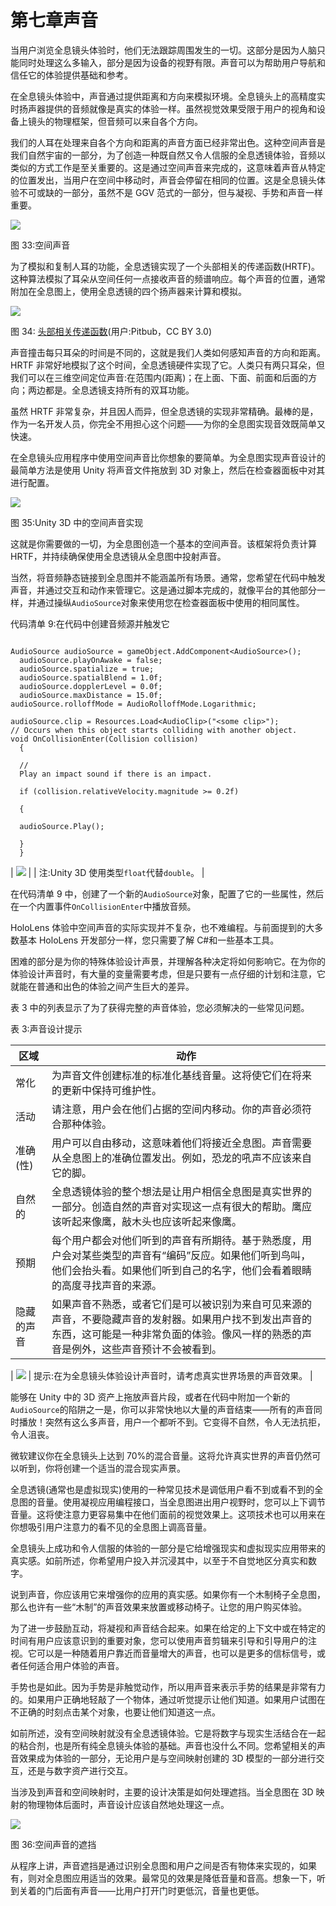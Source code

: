 # 第七章声音

当用户浏览全息镜头体验时，他们无法跟踪周围发生的一切。这部分是因为人脑只能同时处理这么多输入，部分是因为设备的视野有限。声音可以为帮助用户导航和信任它的体验提供基础和参考。

在全息镜头体验中，声音通过提供距离和方向来模拟环境。全息镜头上的高精度实时扬声器提供的音频就像是真实的体验一样。虽然视觉效果受限于用户的视角和设备上镜头的物理框架，但音频可以来自各个方向。

我们的人耳在处理来自各个方向和距离的声音方面已经非常出色。这种空间声音是我们自然宇宙的一部分，为了创造一种既自然又令人信服的全息透镜体验，音频以类似的方式工作是至关重要的。这是通过空间声音来完成的，这意味着声音从特定的位置发出，当用户在空间中移动时，声音会停留在相同的位置。这是全息镜头体验不可或缺的一部分，虽然不是 GGV 范式的一部分，但与凝视、手势和声音一样重要。

![](../Images/image041.png)

图 33:空间声音

为了模拟和复制人耳的功能，全息透镜实现了一个头部相关的传递函数(HRTF)。这种算法模拟了耳朵从空间任何一点接收声音的频谱响应。每个声音的位置，通常附加在全息图上，使用全息透镜的四个扬声器来计算和模拟。

![](../Images/image042.jpg)

图 34: [头部相关传递函数](https://commons.wikimedia.org/w/index.php?curid=36746864)(用户:Pitbub，CC BY 3.0)

声音撞击每只耳朵的时间是不同的，这就是我们人类如何感知声音的方向和距离。HRTF 非常好地模拟了这个时间，全息透镜硬件实现了它。人类只有两只耳朵，但我们可以在三维空间定位声音:在范围内(距离)；在上面、下面、前面和后面的方向；两边都是。全息透镜支持所有的双耳功能。

虽然 HRTF 非常复杂，并且因人而异，但全息透镜的实现非常精确。最棒的是，作为一名开发人员，你完全不用担心这个问题——为你的全息图实现音效既简单又快速。

在全息镜头应用程序中使用空间声音比你想象的要简单。为全息图实现声音设计的最简单方法是使用 Unity 将声音文件拖放到 3D 对象上，然后在检查器面板中对其进行配置。

![](../Images/image043.jpg)

图 35:Unity 3D 中的空间声音实现

这就是你需要做的一切，为全息图创造一个基本的空间声音。该框架将负责计算 HRTF，并持续确保使用全息透镜从全息图中投射声音。

当然，将音频静态链接到全息图并不能涵盖所有场景。通常，您希望在代码中触发声音，并通过交互和动作来管理它。这是通过脚本完成的，就像平台的其他部分一样，并通过操纵`AudioSource`对象来使用您在检查器面板中使用的相同属性。

代码清单 9:在代码中创建音频源并触发它

```

AudioSource audioSource = gameObject.AddComponent<AudioSource>();
  audioSource.playOnAwake = false;
  audioSource.spatialize = true;
  audioSource.spatialBlend = 1.0f;
  audioSource.dopplerLevel = 0.0f;
  audioSource.maxDistance = 15.0f;
audioSource.rolloffMode = AudioRolloffMode.Logarithmic;

audioSource.clip = Resources.Load<AudioClip>("<some clip>");
// Occurs when this object starts colliding with another object.
void OnCollisionEnter(Collision collision)
  {

  //
  Play an impact sound if there is an impact.

  if (collision.relativeVelocity.magnitude >= 0.2f)

  {

  audioSource.Play();

  }
  }

```

| ![](../Images/note.png) |
| 注:Unity 3D 使用类型`float`代替`double`。 |

在代码清单 9 中，创建了一个新的`AudioSource`对象，配置了它的一些属性，然后在一个内置事件`OnCollisionEnter`中播放音频。

HoloLens 体验中空间声音的实际实现并不复杂，也不难编程。与前面提到的大多数基本 HoloLens 开发部分一样，您只需要了解 C#和一些基本工具。

困难的部分是为你的特殊体验设计声景，并理解各种决定将如何影响它。在为你的体验设计声音时，有大量的变量需要考虑，但是只要有一点仔细的计划和注意，它就能在普通和出色的体验之间产生巨大的差异。

表 3 中的列表显示了为了获得完整的声音体验，您必须解决的一些常见问题。

表 3:声音设计提示

| **区域** | **动作** |
| --- | --- |
| 常化 | 为声音文件创建标准的标准化基线音量。这将使它们在将来的更新中保持可维护性。 |
| 活动 | 请注意，用户会在他们占据的空间内移动。你的声音必须符合那种体验。 |
| 准确(性) | 用户可以自由移动，这意味着他们将接近全息图。声音需要从全息图上的准确位置发出。例如，恐龙的吼声不应该来自它的脚。 |
| 自然的 | 全息透镜体验的整个想法是让用户相信全息图是真实世界的一部分。创造自然的声音对实现这一点有很大的帮助。鹰应该听起来像鹰，敲木头也应该听起来像鹰。 |
| 预期 | 每个用户都会对他们听到的声音有所期待。基于熟悉度，用户会对某些类型的声音有“编码”反应。如果他们听到鸟叫，他们会抬头看。如果他们听到自己的名字，他们会看着眼睛的高度寻找声音的来源。 |
| 隐藏的声音 | 如果声音不熟悉，或者它们是可以被识别为来自可见来源的声音，不要隐藏声音的发射器。如果用户找不到发出声音的东西，这可能是一种非常负面的体验。像风一样的熟悉的声音是例外，这些声音预计不会被看到。 |

| ![](../Images/tip.png) | 提示:在为全息镜头体验设计声音时，请考虑真实世界场景的声音效果。 |

能够在 Unity 中的 3D 资产上拖放声音片段，或者在代码中附加一个新的`AudioSource`的陷阱之一是，你可以非常快地以大量的声音结束——所有的声音同时播放！突然有这么多声音，用户一个都听不到。它变得不自然，令人无法抗拒，令人沮丧。

微软建议你在全息镜头上达到 70%的混合音量。这将允许真实世界的声音仍然可以听到，你将创建一个适当的混合现实声景。

全息透镜(通常也是虚拟现实)使用的一种常见技术是调低用户看不到或看不到的全息图的音量。使用凝视应用编程接口，当全息图进出用户视野时，您可以上下调节音量。这将使注意力更容易集中在他们面前的视觉效果上。这项技术也可以用来在你想吸引用户注意力的看不见的全息图上调高音量。

全息镜头上成功和令人信服的体验的一部分是它给增强现实和虚拟现实应用带来的真实感。如前所述，你希望用户投入并沉浸其中，以至于不自觉地区分真实和数字。

说到声音，你应该用它来增强你的应用的真实感。如果你有一个木制椅子全息图，那么也许有一些“木制”的声音效果来放置或移动椅子。让您的用户购买体验。

为了进一步鼓励互动，将凝视和声音结合起来。如果在给定的上下文中或在特定的时间有用户应该意识到的重要对象，您可以使用声音剪辑来引导和引导用户的注视。它可以是一种随着用户靠近而音量增大的声音，也可以是更多的信标信号，或者任何适合用户体验的声音。

手势也是如此。因为手势是非触觉动作，所以用声音来表示手势的结果是非常有力的。如果用户正确地轻敲了一个物体，通过听觉提示让他们知道。如果用户试图在不正确的时刻点击某个对象，也要让他们知道这一点。

如前所述，没有空间映射就没有全息透镜体验。它是将数字与现实生活结合在一起的粘合剂，也是所有纯全息镜头体验的基础。声音也没什么不同。您希望相关的声音效果成为体验的一部分，无论用户是与空间映射创建的 3D 模型的一部分进行交互，还是与数字资产进行交互。

当涉及到声音和空间映射时，主要的设计决策是如何处理遮挡。当全息图在 3D 映射的物理物体后面时，声音设计应该自然地处理这一点。

![](../Images/image044.png)

图 36:空间声音的遮挡

从程序上讲，声音遮挡是通过识别全息图和用户之间是否有物体来实现的，如果有，则对全息图应用适当的效果。最常见的效果是降低音量和音高。想象一下，听到关着的门后面有声音——比用户打开门时更低沉，音量也更低。